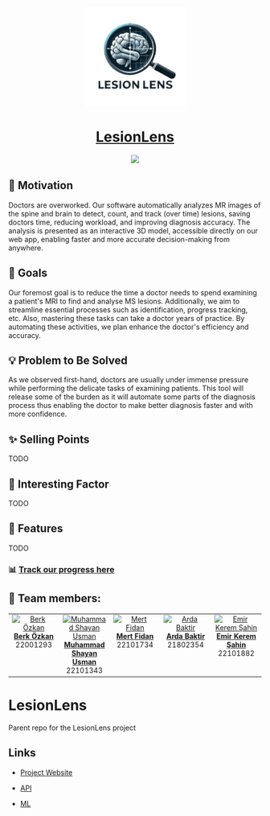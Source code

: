 <div style="text-align: center;">
  <div align="center">
    <img src="LesionLens-logo.png" alt="Logo" classname="main-logo" style="width:200px;"/>
  </div>
  <h1 align="center"><a href="https://scorpia2004.github.io/LesionLensWeb/">LesionLens</a></h1>
</div>
<!--
## How to run:
<i>CTRL + left click on links</i>
1. Run the [web service](https://campus-connect-undefined-api.onrender.com/) in a new tab: 
2. Wait for the webpage to display "ok!"
3. Then open the Campus Connect website in another new tab: [CampusConnect](https://campus-connect-undefined.onrender.com/)
-->
<div align="center">

[![](https://mermaid.ink/img/pako:eNp9VW1PIjEQ_itN7ysQQBDYD5ecbvRyyh0B9RKLH-ru7G7j0u61XRWN__2mLQgI2k0KnXlm-sxL21eaqBRoRJvN5lxaYUuIyESrXPMFyUr1NJeJkpnIo7kkxBawQP09N_C-vOFa8PsSjEcQVCYPuVa1TCMyp9-yrI1jToOy0mLB9fJUlUp7dQfct1ZbeLYbXebHB9OrLyAGkGu643-QuW8NyJQ8aOyDn0sXb1JwbcnlNBis_Nb3mI-qcIlJmZvqxAol74L6hM2ghMSSCbcCpF2LSbP5nZyyGwFPpBDGKr3cUcXsuioVT4lEwHi60sVeN7NchvWFX_9WIuTccdpjBUgKmpVWCRgjZL5y5Y1W5noRZM6xF12wE8ENSZTWsI4mQHacO0vmJl4Kw7eidmPMbskMPQCRnyBApp-4RWosENSwm083frFYmESDBfKXP2J6LbGaS5PhPtsw0mxhLDfsnNcYOYZ2JkoLepODr0i4XDA3Yc-k4uUj9zM2BSNedn2dhR3PnU6VtTMhmXgGs4U5D5if7FRJg4XHniAmQXI5r8xhXlt_XbJ9hSbv9TxQ8rWKTfaq7o3_sBiTl1hD8GgiSUNqhyFjPO7lCvnHAW-xe_MFUtwOf4vOxn9ozApxvNxnpIxlbiJ7hA5lPnhhq19sgbwu8SLZq8HU5TAVToqwKZZKLbDGUKbbiZwGamy2UMoWjuoVJIUU_2rYy_d6sfm3JuFzzn6kqSEpt5xYRapwov3xvdsymXiwLTRAfLC1goodxeRRmPrQyXDjygE0VERl5DKU6SPCb3TNSiEfsIQVeRK2IN3Y99PB2HabijboAvBoihTv-FcnnlN_bc-puwOx8R_cBfiGOF5bNVvKhEZW19CgdYVZgFhw9xbQKOOlQWnFJY1e6TONOqNBq99td4ajzhC_9nG_QZc06vZbve6o2-sM-sPe8HjUGbw16ItS6KLTard7o_YRSnud7qjdGzQoYHGVHodHyL9Ffo9bbxCI4GOSFysCb_8BIccWBQ?type=png)](https://mermaid.live/edit#pako:eNp9VW1PIjEQ_itN7ysQQBDYD5ecbvRyyh0B9RKLH-ru7G7j0u61XRWN__2mLQgI2k0KnXlm-sxL21eaqBRoRJvN5lxaYUuIyESrXPMFyUr1NJeJkpnIo7kkxBawQP09N_C-vOFa8PsSjEcQVCYPuVa1TCMyp9-yrI1jToOy0mLB9fJUlUp7dQfct1ZbeLYbXebHB9OrLyAGkGu643-QuW8NyJQ8aOyDn0sXb1JwbcnlNBis_Nb3mI-qcIlJmZvqxAol74L6hM2ghMSSCbcCpF2LSbP5nZyyGwFPpBDGKr3cUcXsuioVT4lEwHi60sVeN7NchvWFX_9WIuTccdpjBUgKmpVWCRgjZL5y5Y1W5noRZM6xF12wE8ENSZTWsI4mQHacO0vmJl4Kw7eidmPMbskMPQCRnyBApp-4RWosENSwm083frFYmESDBfKXP2J6LbGaS5PhPtsw0mxhLDfsnNcYOYZ2JkoLepODr0i4XDA3Yc-k4uUj9zM2BSNedn2dhR3PnU6VtTMhmXgGs4U5D5if7FRJg4XHniAmQXI5r8xhXlt_XbJ9hSbv9TxQ8rWKTfaq7o3_sBiTl1hD8GgiSUNqhyFjPO7lCvnHAW-xe_MFUtwOf4vOxn9ozApxvNxnpIxlbiJ7hA5lPnhhq19sgbwu8SLZq8HU5TAVToqwKZZKLbDGUKbbiZwGamy2UMoWjuoVJIUU_2rYy_d6sfm3JuFzzn6kqSEpt5xYRapwov3xvdsymXiwLTRAfLC1goodxeRRmPrQyXDjygE0VERl5DKU6SPCb3TNSiEfsIQVeRK2IN3Y99PB2HabijboAvBoihTv-FcnnlN_bc-puwOx8R_cBfiGOF5bNVvKhEZW19CgdYVZgFhw9xbQKOOlQWnFJY1e6TONOqNBq99td4ajzhC_9nG_QZc06vZbve6o2-sM-sPe8HjUGbw16ItS6KLTard7o_YRSnud7qjdGzQoYHGVHodHyL9Ffo9bbxCI4GOSFysCb_8BIccWBQ)

</div>

## 🌟 Motivation

Doctors are overworked. Our software automatically analyzes MR images of the spine and brain to detect, count, and track (over time) lesions, 
saving doctors time, reducing workload, and improving diagnosis accuracy. The analysis is presented as an interactive 3D model, 
accessible directly on our web app, enabling faster and more accurate decision-making from anywhere.

## 🎯 Goals

Our foremost goal is to reduce the time a doctor needs to spend examining a patient's MRI to find and analyse MS lesions. Additionally, we aim to streamline essential processes such as identification, progress tracking, etc. Also, mastering these tasks can take a doctor years of practice. By automating these activities, we plan enhance the doctor's efficiency and accuracy.

## 💡 Problem to Be Solved

As we observed first-hand, doctors are usually under immense pressure while performing the delicate tasks of examining patients. This tool will release some of the burden as it will automate some parts of the diagnosis process thus enabling the doctor to make better diagnosis faster and with more confidence.

## ✨ Selling Points

TODO

## 🌟 Interesting Factor

TODO

## 🚀 Features

TODO

### 📊 [Track our progress here](https://wirehaired-chess-bd5.notion.site/LesionLens-Final-Year-Project-2063c963e82e46d2a243154cef256844?pvs=74)

## 👥 Team members:

<table align="center">
  <tbody>
    <tr>
      <td align="center" valign="top" width="20%"><a href="https://github.com/berkOzkanCSGod"><img src="https://avatars.githubusercontent.com/u/82842011?v=4" width="100px;" alt="Berk Özkan"/><br /><b>Berk Özkan</b></a><br/>22001293</td>
      <td align="center" valign="top" width="20%"><a href="https://github.com/SCORPIA2004"><img src="https://avatars.githubusercontent.com/u/62741526?v=4" width="100px;" alt="Muhammad Shayan Usman"/><br/><b>Muhammad Shayan Usman</b></a><br/>22101343</td>
      <td align="center" valign="top" width="20%"><a href="https://github.com/mertfidan715"><img src="https://avatars.githubusercontent.com/u/91386207?v=4" width="100px;" alt="Mert Fidan"/><br/><b>Mert Fidan</b></a><br/>22101734</td>
            <td align="center" valign="top" width="20%"><a href="https://github.com/ardaBaktir"><img src="https://avatars.githubusercontent.com/u/63589223?v=4" width="100px;" alt="Arda Baktir"/><br/><b>Arda Baktir</b></a><br/>21802354</td>
      <td align="center" valign="top" width="20%"><a href="https://github.com/hkeremh"><img src="https://avatars.githubusercontent.com/u/90092864?v=4" width="100px;" alt="Emir Kerem Şahin
"/><br/><b>Emir Kerem Şahin</b></a><br/>22101882</td>

  </tbody>
</table>


# LesionLens
Parent repo for the LesionLens project

## Links
- [Project Website](https://scorpia2004.github.io/LesionLensWeb/)

- [API](https://github.com/berkOzkanCSGod/lesionlens-api)

- [ML](https://github.com/berkOzkanCSGod/lesionlens-ml)
